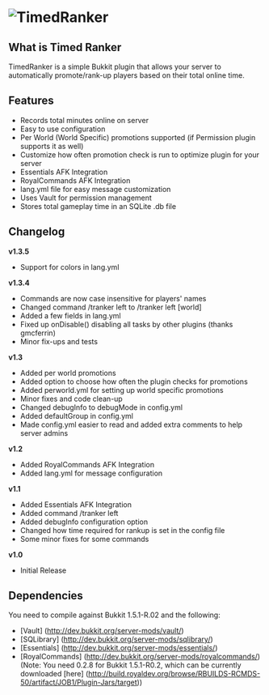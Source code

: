 ![TimedRanker](http://i49.tinypic.com/16067hs.png)
==============
What is Timed Ranker
--------------------

TimedRanker is a simple Bukkit plugin that allows your server to automatically promote/rank-up players based on their total online time.

Features
--------

* Records total minutes online on server
* Easy to use configuration
* Per World (World Specific) promotions supported (if Permission plugin supports it as well)
* Customize how often promotion check is run to optimize plugin for your server
* Essentials AFK Integration
* RoyalCommands AFK Integration
* lang.yml file for easy message customization
* Uses Vault for permission management
* Stores total gameplay time in an SQLite .db file

Changelog
---------

**v1.3.5**

* Support for colors in lang.yml

**v1.3.4**

* Commands are now case insensitive for players' names
* Changed command /tranker left to /tranker left <player> [world]
* Added a few fields in lang.yml
* Fixed up onDisable() disabling all tasks by other plugins (thanks gmcferrin)
* Minor fix-ups and tests

**v1.3**

* Added per world promotions
* Added option to choose how often the plugin checks for promotions
* Added perworld.yml for setting up world specific promotions
* Minor fixes and code clean-up
* Changed debugInfo to debugMode in config.yml
* Added defaultGroup in config.yml
* Made config.yml easier to read and added extra comments to help server admins

**v1.2**

* Added RoyalCommands AFK Integration
* Added lang.yml for message configuration

**v1.1**

* Added Essentials AFK Integration
* Added command /tranker left
* Added debugInfo configuration option
* Changed how time required for rankup is set in the config file
* Some minor fixes for some commands

**v1.0**

* Initial Release

Dependencies
------------

You need to compile against Bukkit 1.5.1-R.02 and the following:

* [Vault] (http://dev.bukkit.org/server-mods/vault/)
* [SQLibrary] (http://dev.bukkit.org/server-mods/sqlibrary/)
* [Essentials] (http://dev.bukkit.org/server-mods/essentials/)
* [RoyalCommands] (http://dev.bukkit.org/server-mods/royalcommands/) (Note: You need 0.2.8 for Bukkit 1.5.1-R0.2, which can be currently downloaded [here] (http://build.royaldev.org/browse/RBUILDS-RCMDS-50/artifact/JOB1/Plugin-Jars/target))
